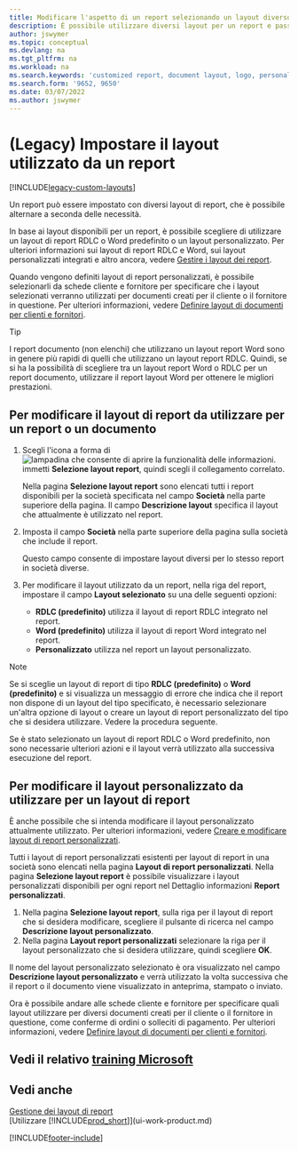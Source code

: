 ```yaml
---
title: Modificare l'aspetto di un report selezionando un layout diverso
description: È possibile utilizzare diversi layout per un report e passate tra i layout per modificare l'aspetto di un report.
author: jswymer
ms.topic: conceptual
ms.devlang: na
ms.tgt_pltfrm: na
ms.workload: na
ms.search.keywords: 'customized report, document layout, logo, personalize'
ms.search.form: '9652, 9650'
ms.date: 03/07/2022
ms.author: jswymer
---
```

# <a name="legacy-set-the-layout-used-by-a-report"></a>(Legacy) Impostare il layout utilizzato da un report

[!INCLUDE[legacy-custom-layouts](includes/legacy-custom-layouts.md)]

Un report può essere impostato con diversi layout di report, che è possibile alternare a seconda delle necessità.

In base ai layout disponibili per un report, è possibile scegliere di utilizzare un layout di report RDLC o Word predefinito o un layout personalizzato. Per ulteriori informazioni sui layout di report RDLC e Word, sui layout personalizzati integrati e altro ancora, vedere [Gestire i layout dei report](ui-manage-report-layouts.md).

Quando vengono definiti layout di report personalizzati, è possibile selezionarli da schede cliente e fornitore per specificare che i layout selezionati verranno utilizzati per documenti creati per il cliente o il fornitore in questione. Per ulteriori informazioni, vedere [Definire layout di documenti per clienti e fornitori](ui-define-customer-vendor-document-layouts.md).

> [!TIP]  
> I report documento (non elenchi) che utilizzano un layout report Word sono in genere più rapidi di quelli che utilizzano un layout report RDLC. Quindi, se si ha la possibilità di scegliere tra un layout report Word o RDLC per un report documento, utilizzare il report layout Word per ottenere le migliori prestazioni.

## <a name="to-change-which-report-layout-to-use-for-a-report-or-document"></a>Per modificare il layout di report da utilizzare per un report o un documento

1. Scegli l'icona a forma di ![lampadina che consente di aprire la funzionalità delle informazioni.](media/ui-search/search_small.png "Dimmi cosa vuoi fare") immetti **Selezione layout report**, quindi scegli il collegamento correlato.
  
   Nella pagina **Selezione layout report** sono elencati tutti i report disponibili per la società specificata nel campo **Società** nella parte superiore della pagina. Il campo **Descrizione layout** <!-- **Selected Layout** -->specifica il layout che attualmente è utilizzato nel report.
2. Imposta il campo **Società** nella parte superiore della pagina sulla società che include il report.

   Questo campo consente di impostare layout diversi per lo stesso report in società diverse.

3. Per modificare il layout utilizzato da un report, nella riga del report, impostare il campo **Layout selezionato** su una delle seguenti opzioni:
   * **RDLC (predefinito)** utilizza il layout di report RDLC integrato nel report.
   * **Word (predefinito)** utilizza il layout di report Word integrato nel report.
   * **Personalizzato** utilizza nel report un layout personalizzato.  

> [!NOTE]
> Se si sceglie un layout di report di tipo **RDLC (predefinito)** o **Word (predefinito)** e si visualizza un messaggio di errore che indica che il report non dispone di un layout del tipo specificato, è necessario selezionare un'altra opzione di layout o creare un layout di report personalizzato del tipo che si desidera utilizzare. Vedere la procedura seguente.

Se è stato selezionato un layout di report RDLC o Word predefinito, non sono necessarie ulteriori azioni e il layout verrà utilizzato alla successiva esecuzione del report.

## <a name="to-change-the-custom-layout-to-use-for-a-report-layout"></a>Per modificare il layout personalizzato da utilizzare per un layout di report

È anche possibile che si intenda modificare il layout personalizzato attualmente utilizzato. Per ulteriori informazioni, vedere [Creare e modificare layout di report personalizzati](ui-how-create-custom-report-layout.md).

Tutti i layout di report personalizzati esistenti per layout di report in una società sono elencati nella pagina **Layout di report personalizzati**. Nella pagina **Selezione layout report** è possibile visualizzare i layout personalizzati disponibili per ogni report nel Dettaglio informazioni **Report personalizzati**.

1. Nella pagina **Selezione layout report**, sulla riga per il layout di report che si desidera modificare, scegliere il pulsante di ricerca nel campo **Descrizione layout personalizzato**.
2. Nella pagina **Layout report personalizzati** selezionare la riga per il layout personalizzato che si desidera utilizzare, quindi scegliere **OK**.

Il nome del layout personalizzato selezionato è ora visualizzato nel campo **Descrizione layout personalizzato** e verrà utilizzato la volta successiva che il report o il documento viene visualizzato in anteprima, stampato o inviato.

Ora è possibile andare alle schede cliente e fornitore per specificare quali layout utilizzare per diversi documenti creati per il cliente o il fornitore in questione, come conferme di ordini o solleciti di pagamento. Per ulteriori informazioni, vedere [Definire layout di documenti per clienti e fornitori](ui-define-customer-vendor-document-layouts.md).

## <a name="see-related-microsoft-training"></a>Vedi il relativo [training Microsoft](/training/modules/change-documents-dynamics-365-business-central/index)

## <a name="see-also"></a>Vedi anche
[Gestione dei layout di report](ui-manage-report-layouts.md)  
[Utilizzare [!INCLUDE[prod_short](includes/prod_short.md)]](ui-work-product.md)


[!INCLUDE[footer-include](includes/footer-banner.md)]
